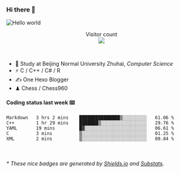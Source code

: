 ### Hi there 👋


<img src="https://raw.githubusercontent.com/sagar-viradiya/sagar-viradiya/master/resources/banner.png" alt="Hello world">
<p align="center"> 
  Visitor count<br/>
  <img src="https://profile-counter.glitch.me/youszoe/count.svg" />
</p>

<br/>


- 🍻  Study at Beijing Normal University Zhuhai, _Computer Science_
- ⚡  C / C++ / C# / R
- ✍️  One Hexo Blogger
- ♟  Chess / Chess960 


#### Coding status last week ⌨️

<!--START_SECTION:waka-->
```text
Markdown   3 hrs 2 mins    ███████████████▒░░░░░░░░░   61.06 % 
C++        1 hr 29 mins    ███████▒░░░░░░░░░░░░░░░░░   29.76 % 
YAML       19 mins         █▓░░░░░░░░░░░░░░░░░░░░░░░   06.61 % 
C          3 mins          ▒░░░░░░░░░░░░░░░░░░░░░░░░   01.25 % 
XML        2 mins          ▒░░░░░░░░░░░░░░░░░░░░░░░░   00.84 % 
```
<!--END_SECTION:waka-->

<br/>

<center><img src="http://ghchart.rshah.org/409ba5/yousazoe" alt="" /></center>


<h6>* These nice badges are generated by <a href="https://shields.io/">Shields.io</a> and <a href="https://github.com/spencerwooo/Substats">Substats</a>.</h6>
